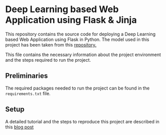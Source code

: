 # Deep Learning based Web Application using Flask & Jinja

This repository contains the source code for deploying a Deep Learning based Web Application using Flask in Python. The model used in this project has been taken from this [repository.](https://github.com/hmahmood24/Chest_X_Ray_Pneumonia_Detection)

This file contains the necessary information about the project environment and the steps required to run the project.

## Preliminaries 

The required packages needed to run the project can be found in the `requirements.txt` file.

## Setup

A detailed tutorial and the steps to reproduce this project are described in this [blog post](https://writersbyte.com/programming/deep-learning-on-the-web-using-flask)

